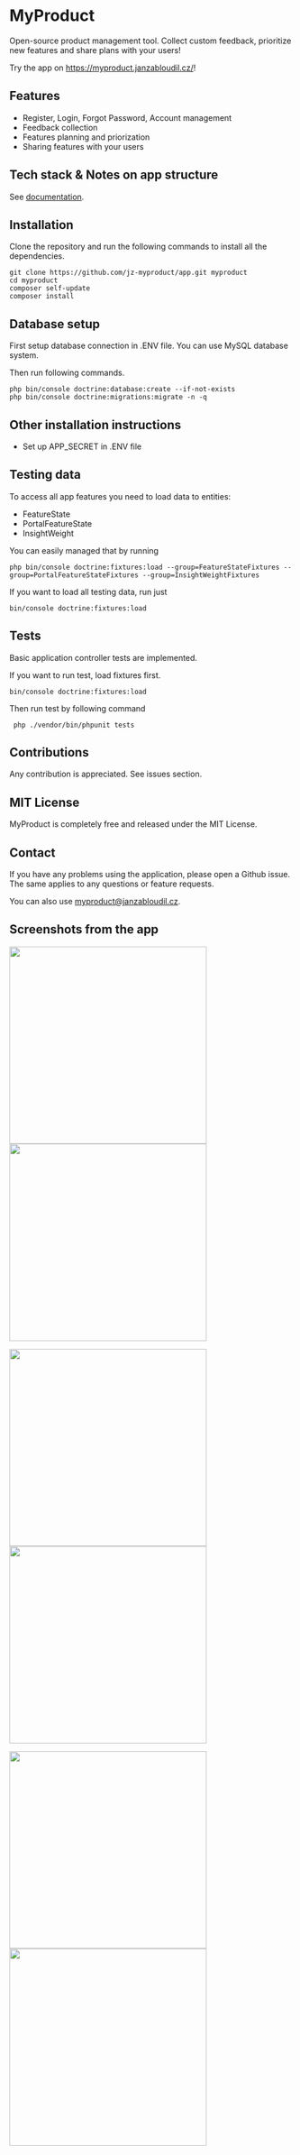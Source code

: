 # MyProduct 

Open-source product management tool. Collect custom feedback, prioritize new features and share plans with your users! 

Try the app on https://myproduct.janzabloudil.cz/!

## Features

- Register, Login, Forgot Password, Account management
- Feedback collection
- Features planning and priorization 
- Sharing features with your users

## Tech stack & Notes on app structure

See  [documentation](https://github.com/jz-myproduct/app/wiki).

## Installation

Clone the repository and run the following commands to install all the dependencies.

```
git clone https://github.com/jz-myproduct/app.git myproduct
cd myproduct
composer self-update
composer install
```

## Database setup

First setup database connection in .ENV file. You can use MySQL database system. 

Then run following commands.

```
php bin/console doctrine:database:create --if-not-exists
php bin/console doctrine:migrations:migrate -n -q
```

## Other installation instructions

- Set up APP_SECRET in .ENV file

## Testing data

To access all app features you need to load data to entities:
- FeatureState
- PortalFeatureState
- InsightWeight

You can easily managed that by running

```
php bin/console doctrine:fixtures:load --group=FeatureStateFixtures --group=PortalFeatureStateFixtures --group=InsightWeightFixtures
```

If you want to load all testing data, run just

```
bin/console doctrine:fixtures:load
```

## Tests

Basic application controller tests are implemented.

If you want to run test, load fixtures first.

```
bin/console doctrine:fixtures:load
```

Then run test by following command

```
 php ./vendor/bin/phpunit tests
```

## Contributions
Any contribution is appreciated. See issues section.

## MIT License

MyProduct is completely free and released under the MIT License.

## Contact 

If you have any problems using the application, please open a Github issue. The same applies to any questions or feature requests.

You can also use myproduct@janzabloudil.cz.

## Screenshots from the app

<p><img src="https://www.janzabloudil.cz/myproduct-screens/add-feedback.png" width="350"> 
<img src="https://www.janzabloudil.cz/myproduct-screens/detail-feedbacku.png" width="350"></p>

<p><img src="https://www.janzabloudil.cz/myproduct-screens/feedback.png" width="350">
<img src="https://www.janzabloudil.cz/myproduct-screens/portal.png" width="350"></p>

<p><img src="https://www.janzabloudil.cz/myproduct-screens/produktova-mapa.png" width="350">  
<img src="https://www.janzabloudil.cz/myproduct-screens/detail-feature.png" width="350"></p> 




